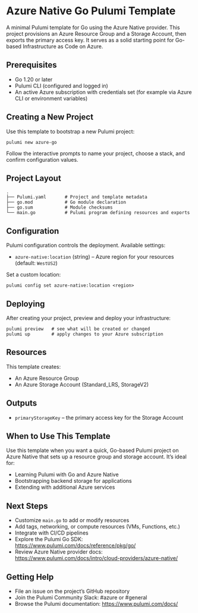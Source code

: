 # Azure Native Go Pulumi Template

A minimal Pulumi template for Go using the Azure Native provider. This project provisions an Azure Resource Group and a Storage Account, then exports the primary access key. It serves as a solid starting point for Go-based Infrastructure as Code on Azure.

## Prerequisites
- Go 1.20 or later
- Pulumi CLI (configured and logged in)
- An active Azure subscription with credentials set (for example via Azure CLI or environment variables)

## Creating a New Project
Use this template to bootstrap a new Pulumi project:
```
pulumi new azure-go
```
Follow the interactive prompts to name your project, choose a stack, and confirm configuration values.

## Project Layout
```
.
├── Pulumi.yaml       # Project and template metadata
├── go.mod            # Go module declaration
├── go.sum            # Module checksums
└── main.go           # Pulumi program defining resources and exports
```

## Configuration
Pulumi configuration controls the deployment. Available settings:
- `azure-native:location` (string) – Azure region for your resources (default: `WestUS2`)

Set a custom location:
```
pulumi config set azure-native:location <region>
```

## Deploying
After creating your project, preview and deploy your infrastructure:
```
pulumi preview   # see what will be created or changed
pulumi up        # apply changes to your Azure subscription
```

## Resources
This template creates:
- An Azure Resource Group
- An Azure Storage Account (Standard_LRS, StorageV2)

## Outputs
- `primaryStorageKey` – the primary access key for the Storage Account

## When to Use This Template
Use this template when you want a quick, Go-based Pulumi project on Azure Native that sets up a resource group and storage account. It’s ideal for:
- Learning Pulumi with Go and Azure Native
- Bootstrapping backend storage for applications
- Extending with additional Azure services

## Next Steps
- Customize `main.go` to add or modify resources
- Add tags, networking, or compute resources (VMs, Functions, etc.)
- Integrate with CI/CD pipelines
- Explore the Pulumi Go SDK: https://www.pulumi.com/docs/reference/pkg/go/
- Review Azure Native provider docs: https://www.pulumi.com/docs/intro/cloud-providers/azure-native/

## Getting Help
- File an issue on the project’s GitHub repository
- Join the Pulumi Community Slack: #azure or #general
- Browse the Pulumi documentation: https://www.pulumi.com/docs/
  
